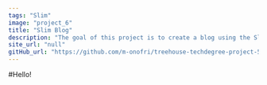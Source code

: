 ```yaml
---
tags: "Slim"
image: "project_6"
title: "Slim Blog"
description: "The goal of this project is to create a blog using the Slim 3 framework, SQLite database and Twig as the template engine."
site_url: "null"
gitHub_url: "https://github.com/m-onofri/treehouse-techdegree-project-5"
---
```


#Hello!